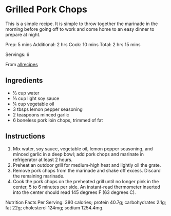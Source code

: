 # Grilled Pork Chops

This is a simple recipe. It is simple to throw together the marinade in the morning before going off to work and come home to an easy dinner to prepare at night.

Prep: 5 mins
Additional: 2 hrs
Cook: 10 mins
Total: 2 hrs 15 mins

Servings: 6

From [allrecipes](https://www.allrecipes.com/recipe/223405/best-grilled-pork-chops/?printview)

## Ingredients

- &frac12; cup water
- &frac13; cup light soy sauce
- &frac14; cup vegetable oil
- 3 tbsps lemon pepper seasoning
- 2 teaspoons minced garlic
- 6 boneless pork loin chops, trimmed of fat

## Instructions 

1. Mix water, soy sauce, vegetable oil, lemon pepper seasoning, and minced garlic in a deep bowl; add pork chops and marinate in refrigerator at least 2 hours.
2. Preheat an outdoor grill for medium-high heat and lightly oil the grate.
3. Remove pork chops from the marinade and shake off excess. Discard the remaining marinade.
4. Cook the pork chops on the preheated grill until no longer pink in the center, 5 to 6 minutes per side. An instant-read thermometer inserted into the center should read 145 degrees F (63 degrees C).

Nutrition Facts
Per Serving: 380 calories; protein 40.7g; carbohydrates 2.1g; fat 22g; cholesterol 124mg; sodium 1254.4mg.
